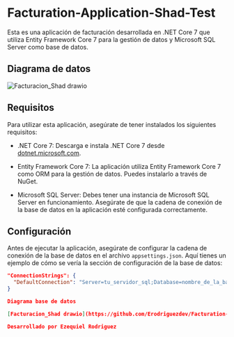 # Facturation-Application-Shad-Test

Esta es una aplicación de facturación desarrollada en .NET Core 7 que utiliza Entity Framework Core 7 para la gestión de datos y Microsoft SQL Server como base de datos.

## Diagrama de datos
![Facturacion_Shad drawio](https://github.com/Erodriguezdev/Facturation-Application-Shad-Test/assets/61694328/d4a99525-6f53-4bd4-8dce-4761440071f7)


## Requisitos

Para utilizar esta aplicación, asegúrate de tener instalados los siguientes requisitos:

- .NET Core 7: Descarga e instala .NET Core 7 desde [dotnet.microsoft.com](https://dotnet.microsoft.com/download/dotnet/7.0).

- Entity Framework Core 7: La aplicación utiliza Entity Framework Core 7 como ORM para la gestión de datos. Puedes instalarlo a través de NuGet.

- Microsoft SQL Server: Debes tener una instancia de Microsoft SQL Server en funcionamiento. Asegúrate de que la cadena de conexión de la base de datos en la aplicación esté configurada correctamente.

## Configuración

Antes de ejecutar la aplicación, asegúrate de configurar la cadena de conexión de la base de datos en el archivo `appsettings.json`. Aquí tienes un ejemplo de cómo se vería la sección de configuración de la base de datos:

```json
"ConnectionStrings": {
  "DefaultConnection": "Server=tu_servidor_sql;Database=nombre_de_la_base_de_datos;User Id=usuario;Password=contraseña;"
}

Diagrama base de datos

[Facturacion_Shad drawio](https://github.com/Erodriguezdev/Facturation-Application-Shad-Test/assets/61694328/1b4e9306-eafd-4e3e-966c-1b9d6ceab877)

Desarrollado por Ezequiel Rodriguez
